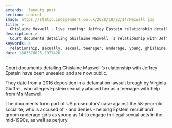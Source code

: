 ```yaml
--- 
extends: _layouts.post 
section: content 
image: https://static.independent.co.uk/2020/10/22/14/Maxwell.jpg 
title: > 
  Ghislaine Maxwell - live reading: Jeffrey Epstein relationship details revealed as court documents unsealed 
description: > 
  Court documents detailing Ghislaine Maxwell ’s relationship with Jeffrey Epstein have been unsealed and are now public.They date from a 2016 deposition in a defamation lawsuit brough by Virginia Giuffre , who alleges Epstein sexually abused her as a teenager with help from Ms Maxwell.The documents form part of US prosecutors’ case against the 58-year-old socialite, who is accused of - and denies - helping Epstein recruit and groom underage girls as young as 14 to engage in illegal sexual acts in the mid-1990s, as well as perjury. 
keywords: > 
  relationship, sexually, sexual, teenager, underage, young, ghislaine, epstein, socialite, maxwell, reading, revealed, live, jeffrey, unsealed, virginia, documents 
date: 1603376825.1377428 
--- 
```

<div><p>Court documents detailing Ghislaine Maxwell &#8217;s relationship with Jeffrey Epstein have been unsealed and are now public.</p><p>They date from a 2016 deposition in a defamation lawsuit brough by Virginia Giuffre , who alleges Epstein sexually abused her as a teenager with help from Ms Maxwell.</p><p>The documents form part of US prosecutors&#8217; case against the 58-year-old socialite, who is accused of - and denies - helping Epstein recruit and groom underage girls as young as 14 to engage in illegal sexual acts in the mid-1990s, as well as perjury.</p></div>